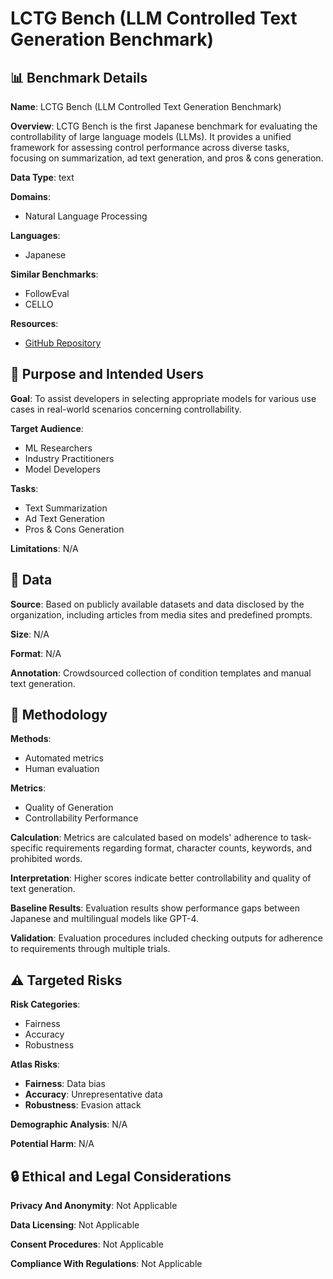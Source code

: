 # LCTG Bench (LLM Controlled Text Generation Benchmark)

## 📊 Benchmark Details

**Name**: LCTG Bench (LLM Controlled Text Generation Benchmark)

**Overview**: LCTG Bench is the first Japanese benchmark for evaluating the controllability of large language models (LLMs). It provides a unified framework for assessing control performance across diverse tasks, focusing on summarization, ad text generation, and pros & cons generation.

**Data Type**: text

**Domains**:
- Natural Language Processing

**Languages**:
- Japanese

**Similar Benchmarks**:
- FollowEval
- CELLO

**Resources**:
- [GitHub Repository](https://github.com/CyberAgentAILab/LCTG-Bench)

## 🎯 Purpose and Intended Users

**Goal**: To assist developers in selecting appropriate models for various use cases in real-world scenarios concerning controllability.

**Target Audience**:
- ML Researchers
- Industry Practitioners
- Model Developers

**Tasks**:
- Text Summarization
- Ad Text Generation
- Pros & Cons Generation

**Limitations**: N/A

## 💾 Data

**Source**: Based on publicly available datasets and data disclosed by the organization, including articles from media sites and predefined prompts.

**Size**: N/A

**Format**: N/A

**Annotation**: Crowdsourced collection of condition templates and manual text generation.

## 🔬 Methodology

**Methods**:
- Automated metrics
- Human evaluation

**Metrics**:
- Quality of Generation
- Controllability Performance

**Calculation**: Metrics are calculated based on models' adherence to task-specific requirements regarding format, character counts, keywords, and prohibited words.

**Interpretation**: Higher scores indicate better controllability and quality of text generation.

**Baseline Results**: Evaluation results show performance gaps between Japanese and multilingual models like GPT-4.

**Validation**: Evaluation procedures included checking outputs for adherence to requirements through multiple trials.

## ⚠️ Targeted Risks

**Risk Categories**:
- Fairness
- Accuracy
- Robustness

**Atlas Risks**:
- **Fairness**: Data bias
- **Accuracy**: Unrepresentative data
- **Robustness**: Evasion attack

**Demographic Analysis**: N/A

**Potential Harm**: N/A

## 🔒 Ethical and Legal Considerations

**Privacy And Anonymity**: Not Applicable

**Data Licensing**: Not Applicable

**Consent Procedures**: Not Applicable

**Compliance With Regulations**: Not Applicable
